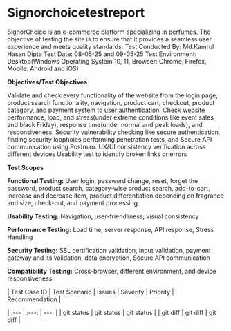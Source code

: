 # Signorchoicetestreport
SignorChoice is an e-commerce platform specializing in perfumes. The objective of testing the site is to ensure that it provides a seamless user experience and meets quality standards.
Test Conducted By: Md.Kamrul Hasan Dipta
Test Date: 08-05-25 and 09-05-25
Test Environment: Desktop(Windows Operating System 10, 11, Browser: Chrome, Firefox, Mobile: Android and iOS)

**Objectives/Test Objectives**

Validate and check every functionality of the website from the login page, product search functionality, navigation, product cart, checkout, product category, and payment system to user authentication.
Check website performance, load, and stress(under extreme conditions like event sales and black Friday), response time(under normal and peak loads), and responsiveness.
Security vulnerability checking like secure authentication, finding security loopholes performing penetration tests, and Secure API communication using Postman.
UX/UI consistency verification across different devices
Usability test to identify broken links or errors

**Test Scopes**

**Functional Testing:** User login, password change, reset, forget the password, product search, category-wise product search, add-to-cart, increase and decrease item, product differentiation depending on fragrance and size, check-out, and payment processing.

**Usability Testing:** Navigation, user-friendliness, visual consistency

**Performance Testing:** Load time, server response, API response, Stress Handling

**Security Testing:** SSL certification validation, input validation, payment gateway and its validation, data encryption, Secure API communication

**Compatibility Testing:** Cross-browser, different environment, and device responsiveness 

| Test Case ID | Test Scenario  | Issues        | Severity      |  Priority      |   Recommendation      |

| :---         |     :---:      |          ---: |
| git status   | git status     | git status    |
| git diff     | git diff       | git diff      |

